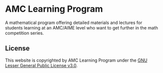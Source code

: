 # AMC Learning Program
A mathematical program offering detailed materials and lectures for students learning at an AMC/AIME level who want to get further in the math competition series.

## License
This website is copyrighted by AMC Learning Program under the [GNU Lesser General Public License v3.0](https://github.com/amclearningprogram/amclearningprogram.github.io/blob/main/LICENSE).
